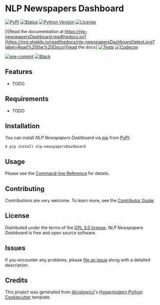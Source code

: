 # NLP Newspapers Dashboard

[![PyPI](https://img.shields.io/pypi/v/nlp-newspapersDashboard.svg)][pypi_]
[![Status](https://img.shields.io/pypi/status/nlp-newspapersDashboard.svg)][status]
[![Python Version](https://img.shields.io/pypi/pyversions/nlp-newspapersDashboard)][python version]
[![License](https://img.shields.io/pypi/l/nlp-newspapersDashboard)][license]

[![Read the documentation at https://nlp-newspapersDashboard.readthedocs.io/](https://img.shields.io/readthedocs/nlp-newspapersDashboard/latest.svg?label=Read%20the%20Docs)][read the docs]
[![Tests](https://github.com/drearondov/nlp-newspapersDashboard/workflows/Tests/badge.svg)][tests]
[![Codecov](https://codecov.io/gh/drearondov/nlp-newspapersDashboard/branch/main/graph/badge.svg)][codecov]

[![pre-commit](https://img.shields.io/badge/pre--commit-enabled-brightgreen?logo=pre-commit&logoColor=white)][pre-commit]
[![Black](https://img.shields.io/badge/code%20style-black-000000.svg)][black]

[pypi_]: https://pypi.org/project/nlp-newspapersDashboard/
[status]: https://pypi.org/project/nlp-newspapersDashboard/
[python version]: https://pypi.org/project/nlp-newspapersDashboard
[read the docs]: https://nlp-newspapersDashboard.readthedocs.io/
[tests]: https://github.com/drearondov/nlp-newspapersDashboard/actions?workflow=Tests
[codecov]: https://app.codecov.io/gh/drearondov/nlp-newspapersDashboard
[pre-commit]: https://github.com/pre-commit/pre-commit
[black]: https://github.com/psf/black

## Features

- TODO

## Requirements

- TODO

## Installation

You can install _NLP Newspapers Dashboard_ via [pip] from [PyPI]:

```console
$ pip install nlp-newspapersDashboard
```

## Usage

Please see the [Command-line Reference] for details.

## Contributing

Contributions are very welcome.
To learn more, see the [Contributor Guide].

## License

Distributed under the terms of the [GPL 3.0 license][license],
_NLP Newspapers Dashboard_ is free and open source software.

## Issues

If you encounter any problems,
please [file an issue] along with a detailed description.

## Credits

This project was generated from [@cjolowicz]'s [Hypermodern Python Cookiecutter] template.

[@cjolowicz]: https://github.com/cjolowicz
[pypi]: https://pypi.org/
[hypermodern python cookiecutter]: https://github.com/cjolowicz/cookiecutter-hypermodern-python
[file an issue]: https://github.com/drearondov/nlp-newspapersDashboard/issues
[pip]: https://pip.pypa.io/

<!-- github-only -->

[license]: https://github.com/drearondov/nlp-newspapersDashboard/blob/main/LICENSE
[contributor guide]: https://github.com/drearondov/nlp-newspapersDashboard/blob/main/CONTRIBUTING.md
[command-line reference]: https://nlp-newspapersDashboard.readthedocs.io/en/latest/usage.html
